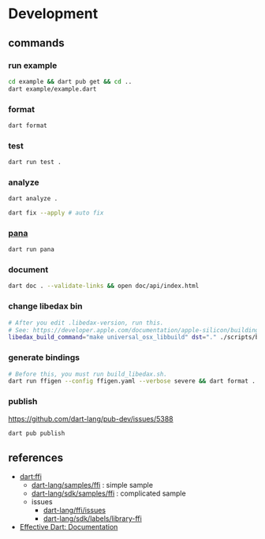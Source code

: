 # Development

## commands

### run example

```sh
cd example && dart pub get && cd ..
dart example/example.dart
```

### format

```sh
dart format
```

### test

```sh
dart run test .
```

### analyze

```sh
dart analyze .

dart fix --apply # auto fix
```

### [pana](https://pub.dev/packages/pana)

```sh
dart run pana
```

### document

```sh
dart doc . --validate-links && open doc/api/index.html
```

### change libedax bin

```sh
# After you edit .libedax-version, run this.
# See: https://developer.apple.com/documentation/apple-silicon/building-a-universal-macos-binary
libedax_build_command="make universal_osx_libbuild" dst="." ./scripts/build_libedax.sh
```

### generate bindings

```sh
# Before this, you must run build_libedax.sh.
dart run ffigen --config ffigen.yaml --verbose severe && dart format .
```

### publish

https://github.com/dart-lang/pub-dev/issues/5388

```sh
dart pub publish
```

## references

- [dart:ffi](https://dart.dev/guides/libraries/c-interop)
  - [dart-lang/samples/ffi](https://github.com/dart-lang/samples/tree/master/ffi) : simple sample
  - [dart-lang/sdk/samples/ffi](https://github.com/dart-lang/sdk/tree/master/samples/ffi) : complicated sample
  - issues
    - [dart-lang/ffi/issues](https://github.com/dart-lang/ffi/issues)
    - [dart-lang/sdk/labels/library-ffi](https://github.com/dart-lang/sdk/labels/library-ffi)
- [Effective Dart: Documentation](https://dart.dev/guides/language/effective-dart/documentation)
